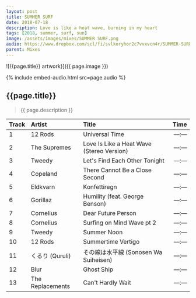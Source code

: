 ```yaml
---
layout: post
title: SUMMER SURF
date: 2018-07-18
description: Love is like a heat wave, burning in my heart
tags: [2018, summer, surf, sun]
image: /assets/images/mixes/SUMMER SURF.png
audio: https://www.dropbox.com/scl/fi/svlkoryhor2c7vvxvcn4r/SUMMER-SURF.mp3?rlkey=m9doczdjw6ljjjiraowzv762k&raw=1
parent: Mixes
---
```


![{{page.title}} artwork}]({{ page.image }})

{% include embed-audio.html src=page.audio %}

## {{page.title}}
>{{ page.description }}

| Track | Artist            | Title                                    |   Time |
|:------|:------------------|:-----------------------------------------|-------:|
| 1     | 12 Rods           | Universal Time                           |  —:—   |
| 2     | The Supremes      | Love Is Like a Heat Wave (Stereo Version)|  —:—   |
| 3     | Tweedy            | Let's Find Each Other Tonight            |  —:—   |
| 4     | Copeland          | There Cannot Be a Close Second           |  —:—   |
| 5     | Eldkvarn          | Konfettiregn                             |  —:—   |
| 6     | Gorillaz          | Humility (feat. George Benson)           |  —:—   |
| 7     | Cornelius         | Dear Future Person                       |  —:—   |
| 8     | Cornelius         | Surfing on Mind Wave pt 2                |  —:—   |
| 9     | Tweedy            | Summer Noon                              |  —:—   |
| 10    | 12 Rods           | Summertime Vertigo                       |  —:—   |
| 11    | くるり (Quruli)    | その線は水平線 (Sonosen Wa Suiheisen)       |  —:—   |
| 12    | Blur              | Ghost Ship                               |  —:—   |
| 13    | The Replacements  | Can't Hardly Wait                        |  —:—   |


